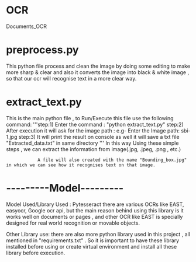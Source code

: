 # OCR
Documents_OCR

# preprocess.py 
This python file process and clean the image by doing some editing to make more sharp & clear and also it converts the image into black & white image , so that our ocr will recognise text in a more clear way.

# extract_text.py  
This is the main python file , to Run/Execute this file use the following command:
                '''step:1) Enter the command : "python extract_text.py"
                  step:2) After execution it will ask for the image path : e.g- Enter the Image path:   sbi-1.jpg
                  step:3) It will print the result on console as well it will save a txt file "Extracted_data.txt" in same directory 
                '''
                In this way Using these simple steps , we can extract the information from image(.jpg, .jpeg, .png , etc.)
                
                A file will also created with the name "Bounding_box.jpg" in which we can see how it recognises text on that image.
                
  
  # ---------Model---------
Model Used/Library Used : Pytesseract 
there are various OCRs like EAST, easyocr, Google ocr api, but the main reason behind using this library is it works well on documents or pages , and other OCR like EAST is specially designed for real world recognition or movable objects. 
  
Other Library use: there are also more python library used in this project , all mentioned in "requirements.txt" . So it is important to have these library installed before using or create virtual environment and install all these library before execution.  
